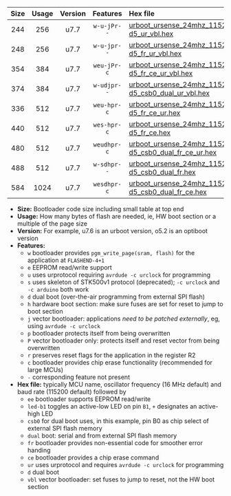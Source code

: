 |Size|Usage|Version|Features|Hex file|
|:-:|:-:|:-:|:-:|:--|
|244|256|u7.7|`w-u-jPr--`|[urboot_ursense_24mhz_115200bps_led-d5_ur_vbl.hex](https://raw.githubusercontent.com/stefanrueger/urboot.hex/main/boards/ursense/fcpu_24mhz/115200_bps/urboot_ursense_24mhz_115200bps_led-d5_ur_vbl.hex)|
|248|256|u7.7|`w-u-jpr--`|[urboot_ursense_24mhz_115200bps_led-d5_fr_ur_vbl.hex](https://raw.githubusercontent.com/stefanrueger/urboot.hex/main/boards/ursense/fcpu_24mhz/115200_bps/urboot_ursense_24mhz_115200bps_led-d5_fr_ur_vbl.hex)|
|354|384|u7.7|`weu-jPr-c`|[urboot_ursense_24mhz_115200bps_ee_led-d5_fr_ce_ur_vbl.hex](https://raw.githubusercontent.com/stefanrueger/urboot.hex/main/boards/ursense/fcpu_24mhz/115200_bps/urboot_ursense_24mhz_115200bps_ee_led-d5_fr_ce_ur_vbl.hex)|
|374|384|u7.7|`w-udjpr--`|[urboot_ursense_24mhz_115200bps_led-d5_csb0_dual_ur_vbl.hex](https://raw.githubusercontent.com/stefanrueger/urboot.hex/main/boards/ursense/fcpu_24mhz/115200_bps/urboot_ursense_24mhz_115200bps_led-d5_csb0_dual_ur_vbl.hex)|
|336|512|u7.7|`weu-hpr-c`|[urboot_ursense_24mhz_115200bps_ee_led-d5_fr_ce_ur.hex](https://raw.githubusercontent.com/stefanrueger/urboot.hex/main/boards/ursense/fcpu_24mhz/115200_bps/urboot_ursense_24mhz_115200bps_ee_led-d5_fr_ce_ur.hex)|
|440|512|u7.7|`wes-hpr-c`|[urboot_ursense_24mhz_115200bps_ee_led-d5_fr_ce.hex](https://raw.githubusercontent.com/stefanrueger/urboot.hex/main/boards/ursense/fcpu_24mhz/115200_bps/urboot_ursense_24mhz_115200bps_ee_led-d5_fr_ce.hex)|
|480|512|u7.7|`weudhpr-c`|[urboot_ursense_24mhz_115200bps_ee_led-d5_csb0_dual_fr_ce_ur.hex](https://raw.githubusercontent.com/stefanrueger/urboot.hex/main/boards/ursense/fcpu_24mhz/115200_bps/urboot_ursense_24mhz_115200bps_ee_led-d5_csb0_dual_fr_ce_ur.hex)|
|488|512|u7.7|`w-sdhpr--`|[urboot_ursense_24mhz_115200bps_led-d5_csb0_dual_fr.hex](https://raw.githubusercontent.com/stefanrueger/urboot.hex/main/boards/ursense/fcpu_24mhz/115200_bps/urboot_ursense_24mhz_115200bps_led-d5_csb0_dual_fr.hex)|
|584|1024|u7.7|`wesdhpr-c`|[urboot_ursense_24mhz_115200bps_ee_led-d5_csb0_dual_fr_ce.hex](https://raw.githubusercontent.com/stefanrueger/urboot.hex/main/boards/ursense/fcpu_24mhz/115200_bps/urboot_ursense_24mhz_115200bps_ee_led-d5_csb0_dual_fr_ce.hex)|

- **Size:** Bootloader code size including small table at top end
- **Usage:** How many bytes of flash are needed, ie, HW boot section or a multiple of the page size
- **Version:** For example, u7.6 is an urboot version, o5.2 is an optiboot version
- **Features:**
  + `w` bootloader provides `pgm_write_page(sram, flash)` for the application at `FLASHEND-4+1`
  + `e` EEPROM read/write support
  + `u` uses urprotocol requiring `avrdude -c urclock` for programming
  + `s` uses skeleton of STK500v1 protocol (deprecated); `-c urclock` and `-c arduino` both work
  + `d` dual boot (over-the-air programming from external SPI flash)
  + `h` hardware boot section: make sure fuses are set for reset to jump to boot section
  + `j` vector bootloader: applications *need to be patched externally*, eg, using `avrdude -c urclock`
  + `p` bootloader protects itself from being overwritten
  + `P` vector bootloader only: protects itself and reset vector from being overwritten
  + `r` preserves reset flags for the application in the register R2
  + `c` bootloader provides chip erase functionality (recommended for large MCUs)
  + `-` corresponding feature not present
- **Hex file:** typically MCU name, oscillator frequency (16 MHz default) and baud rate (115200 default) followed by
  + `ee` bootloader supports EEPROM read/write
  + `led-b1` toggles an active-low LED on pin `B1`, `+` designates an active-high LED
  + `csb0` for dual boot uses, in this example, pin B0 as chip select of external SPI flash memory
  + `dual` boot: serial and from external SPI flash memory
  + `fr` bootloader provides non-essential code for smoother error handing
  + `ce` bootloader provides a chip erase command
  + `ur` uses urprotocol and requires `avrdude -c urclock` for programming
  + `d` dual boot
  + `vbl` vector bootloader: set fuses to jump to reset, not the HW boot section
